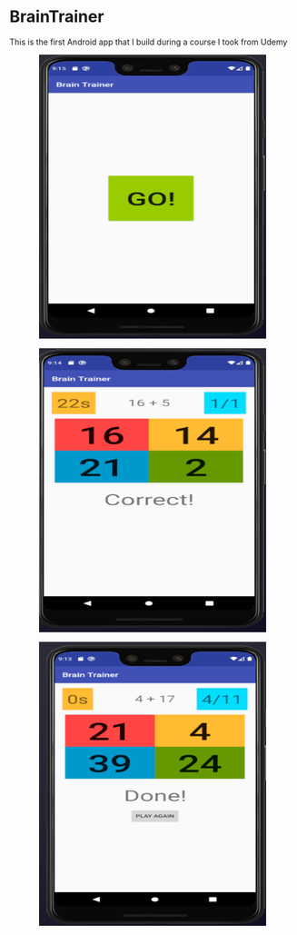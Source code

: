 # BrainTrainer
This is the first Android app that I build during a course I took from Udemy
<p align="center">
  <img src="https://github.com/EdenShtein/BrainTrainer/blob/main/Start.PNG" width="400" height="500">
</p>

<p align="center">
  <img src="https://github.com/EdenShtein/BrainTrainer/blob/main/InGame.PNG" width="400" height="500">
</p>

<p align="center">
  <img src="https://github.com/EdenShtein/BrainTrainer/blob/main/PlayAgain.PNG" width="400" height="500">
</p>

